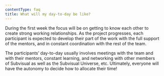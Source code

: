 ```yaml
---
contentType: faq
title: What will my day-to-day be like?
---
```

During the first week the focus will be on getting to know each other to create strong working relationships. As the project progresses, each participant is expected to develop their part of the work with the full support of the mentors, and in constant coordination with the rest of the team.

The participants’ day-to-day usually involves meetings with the team and with their mentors, constant learning, and networking with other members of Subvisual as well as the Subvisual Universe, etc. Ultimately, everyone will have the autonomy to decide how to allocate their time!